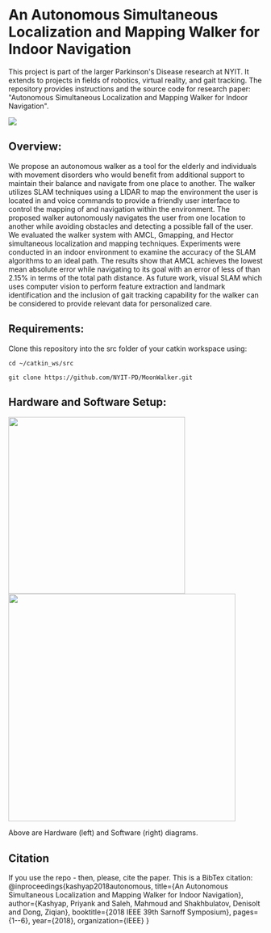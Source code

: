 # An Autonomous Simultaneous Localization and Mapping Walker for Indoor Navigation

This project is part of the larger Parkinson's Disease research at NYIT. It extends to projects in fields of robotics, virtual reality, and gait tracking. The repository provides instructions and the source code for research paper: "Autonomous Simultaneous Localization and Mapping Walker for Indoor Navigation".

<img src="https://github.com/NYIT-PD/MoonWalker/blob/master/images/walker.png">


## Overview:
We propose an autonomous walker as a tool for the elderly and individuals with movement disorders who would benefit from additional support to maintain their balance and navigate from one place to another. The walker utilizes SLAM techniques using a LIDAR to map the environment the user is located in and voice commands to provide a friendly user interface to control the mapping of and navigation within the environment. The proposed walker autonomously navigates the user from one location to another while avoiding obstacles and detecting a possible fall of the user. We evaluated the walker system with AMCL, Gmapping, and Hector simultaneous localization and mapping techniques. Experiments were conducted in an indoor environment to examine the accuracy of the SLAM algorithms to an ideal path. The results show that AMCL achieves the lowest mean absolute error while navigating to its goal with an error of less of than 2.15% in terms of the total path distance. As future work, visual SLAM which uses computer vision to perform feature extraction and landmark identification and the inclusion of gait tracking capability for the walker can be considered to provide relevant data for personalized care.

## Requirements:

Clone this repository into the src folder of your catkin workspace using:

```
cd ~/catkin_ws/src

git clone https://github.com/NYIT-PD/MoonWalker.git
```

## Hardware and Software Setup:
<p float="left">
<img src="https://github.com/NYIT-PD/MoonWalker/blob/master/images/hardware.png" width=350>
<img src="https://github.com/NYIT-PD/MoonWalker/blob/master/images/software.png" width=450 >
</p>

Above are Hardware (left) and Software (right) diagrams.

## Citation
If you use the repo - then, please, cite the paper. This is a BibTex citation:
@inproceedings{kashyap2018autonomous,
  title={An Autonomous Simultaneous Localization and Mapping Walker for Indoor Navigation},
  author={Kashyap, Priyank and Saleh, Mahmoud and Shakhbulatov, Denisolt and Dong, Ziqian},
  booktitle={2018 IEEE 39th Sarnoff Symposium},
  pages={1--6},
  year={2018},
  organization={IEEE}
}
